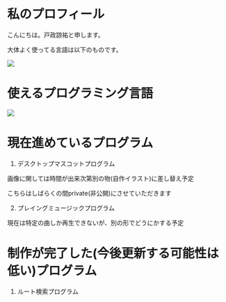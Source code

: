 # 私のプロフィール

こんにちは。戸政諒祐と申します。

大体よく使ってる言語は以下のものです。

![](https://github-readme-stats.vercel.app/api/top-langs?username=Sekainokanata)

# 使えるプログラミング言語
![](https://skillicons.dev/icons?i=python,c,cpp,java)

# 現在進めているプログラム
1. デスクトップマスコットプログラム

画像に関しては時間が出来次第別の物(自作イラスト)に差し替え予定

こちらはしばらくの間private(非公開)にさせていただきます

2. プレイングミュージックプログラム

現在は特定の曲しか再生できないが、別の形でどうにかする予定

# 制作が完了した(今後更新する可能性は低い)プログラム

1. ルート検索プログラム
